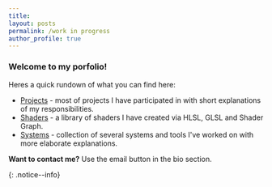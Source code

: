 ```yaml
---
title: 
layout: posts
permalink: /work in progress
author_profile: true
---
```



### Welcome to my porfolio!

Heres a quick rundown of what you can find here:

- [Projects](./projects/) - most of projects I have participated in with short explanations of my responsibilities.
- [Shaders](./shaders/) - a library of shaders I have created via HLSL, GLSL and Shader Graph.
- [Systems](./systems/) - collection of several systems and tools I've worked on with more elaborate explanations.

<p><b>Want to contact me?</b> Use the email button in the bio section.</p>
{: .notice--info}

